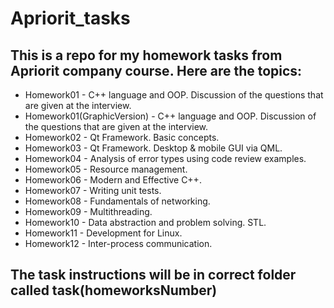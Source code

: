 # Apriorit_tasks
## This is a repo for my homework tasks from Apriorit company course. Here are the topics:

 * Homework01 - C++ language and OOP. Discussion of the questions that are given at the interview.
 * Homework01(GraphicVersion) - C++ language and OOP. Discussion of the questions that are given at the interview.
 * Homework02 - Qt Framework. Basic concepts.
 * Homework03 - Qt Framework. Desktop & mobile GUI via QML.
 * Homework04 - Analysis of error types using code review examples.
 * Homework05 - Resource management.
 * Homework06 - Modern and Effective C++.
 * Homework07 - Writing unit tests.
 * Homework08 - Fundamentals of networking.
 * Homework09 - Multithreading.
 * Homework10 - Data abstraction and problem solving. STL.
 * Homework11 - Development for Linux.
 * Homework12 - Inter-process communication.

## The task instructions will be in correct folder called task(homeworksNumber)
